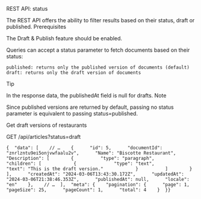 REST API: status

The REST API offers the ability to filter results based on their status, draft or published.
Prerequisites

The Draft & Publish feature should be enabled.

Queries can accept a status parameter to fetch documents based on their status:

    published: returns only the published version of documents (default)
    draft: returns only the draft version of documents

Tip

In the response data, the publishedAt field is null for drafts.
Note

Since published versions are returned by default, passing no status parameter is equivalent to passing status=published.


Get draft versions of restaurants

GET /api/articles?status=draft

```
{  "data": [    // …    {      "id": 5,      "documentId": "znrlzntu9ei5onjvwfaalu2v",      "Name": "Biscotte Restaurant",      "Description": [        {          "type": "paragraph",          "children": [            {              "type": "text",              "text": "This is the draft version."            }          ]        }      ],      "createdAt": "2024-03-06T13:43:30.172Z",      "updatedAt": "2024-03-06T21:38:46.353Z",      "publishedAt": null,      "locale": "en"    },    // …  ],  "meta": {    "pagination": {      "page": 1,      "pageSize": 25,      "pageCount": 1,      "total": 4    }  }}
```